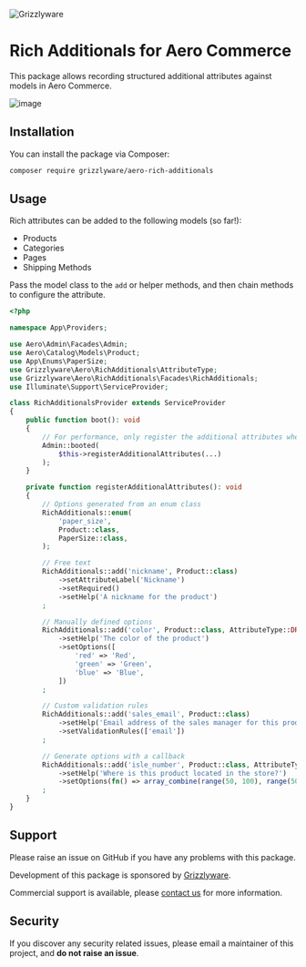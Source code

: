 ![Grizzlyware](https://github.com/grizzlyware/aero-rich-additionals/assets/1097093/7b976a18-8a69-469c-a4a2-9b878b936127)

# Rich Additionals for Aero Commerce

This package allows recording structured additional attributes against models in Aero Commerce.

![image](https://github.com/grizzlyware/aero-rich-additionals/assets/1097093/d4e299e0-97ab-494b-82c4-1e6d1bc1d5a2)


## Installation

You can install the package via Composer:

```bash
composer require grizzlyware/aero-rich-additionals
```

## Usage

Rich attributes can be added to the following models (so far!):

- Products
- Categories
- Pages
- Shipping Methods

Pass the model class to the `add` or helper methods, and then chain methods to configure the attribute.

```php
<?php

namespace App\Providers;

use Aero\Admin\Facades\Admin;
use Aero\Catalog\Models\Product;
use App\Enums\PaperSize;
use Grizzlyware\Aero\RichAdditionals\AttributeType;
use Grizzlyware\Aero\RichAdditionals\Facades\RichAdditionals;
use Illuminate\Support\ServiceProvider;

class RichAdditionalsProvider extends ServiceProvider
{
    public function boot(): void
    {
        // For performance, only register the additional attributes when the admin panel is booted
        Admin::booted(
            $this->registerAdditionalAttributes(...)
        );
    }

    private function registerAdditionalAttributes(): void
    {
        // Options generated from an enum class
        RichAdditionals::enum(
            'paper_size',
            Product::class,
            PaperSize::class,
        );

        // Free text
        RichAdditionals::add('nickname', Product::class)
            ->setAttributeLabel('Nickname')
            ->setRequired()
            ->setHelp('A nickname for the product')
        ;

        // Manually defined options
        RichAdditionals::add('color', Product::class, AttributeType::DROPDOWN)
            ->setHelp('The color of the product')
            ->setOptions([
                'red' => 'Red',
                'green' => 'Green',
                'blue' => 'Blue',
            ])
        ;

        // Custom validation rules
        RichAdditionals::add('sales_email', Product::class)
            ->setHelp('Email address of the sales manager for this product')
            ->setValidationRules(['email'])
        ;

        // Generate options with a callback
        RichAdditionals::add('isle_number', Product::class, AttributeType::DROPDOWN)
            ->setHelp('Where is this product located in the store?')
            ->setOptions(fn() => array_combine(range(50, 100), range(50, 100)))
        ;
    }
}
```



## Support

Please raise an issue on GitHub if you have any problems with this package.

Development of this package is sponsored by [Grizzlyware](https://www.grizzlyware.com).

Commercial support is available, please [contact us](https://www.grizzlyware.com/contact) for more information.

## Security

If you discover any security related issues, please email a maintainer of this project, and **do not raise an issue**.

